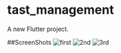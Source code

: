 
# tast_management

A new Flutter project.

##ScreenShots 
![first](https://github.com/sj-onu/Flutter-main/assets/67582404/babdc8e5-e544-4392-b1dc-bb4b6a389e16)
![2nd](https://github.com/sj-onu/Flutter-main/assets/67582404/4b9889d8-dd52-4e6a-89be-5e8a9702cc66)
![3rd](https://github.com/sj-onu/Flutter-main/assets/67582404/e1dfb835-dc92-48f7-8e96-2c749f2d0bf0)


